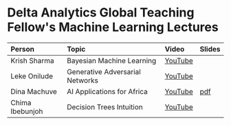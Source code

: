 Delta Analytics Global Teaching Fellow's Machine Learning Lectures 
=====

| Person | Topic | Video | Slides|  
|:-------|:------| :------ | :------ |
| Krish Sharma | Bayesian Machine Learning| [YouTube](https://www.youtube.com/watch?v=TE153Xza5rQ&ab_channel=DeltaAnalyticsMLLectures) | |
| Leke Onilude | Generative Adversarial Networks | [YouTube](https://www.youtube.com/watch?v=HYiZBV0d91A&list=PL2racq-vNs4kNnk3RLZrsEOKnbtxJo91M&index=3&ab_channel=DeltaAnalyticsMLLectures) | |
| Dina Machuve | AI Applications for Africa | [YouTube](https://www.youtube.com/watch?v=FUS6glC9yts&ab_channel=DeltaAnalyticsMLLectures) | [pdf](https://github.com/DeltaAnalytics/machine_learning_lectures/blob/master/dina_machuve_slides.pdf) |
| Chima Ibebunjoh | Decision Trees Intuition | [YouTube](https://www.youtube.com/watch?v=pSQZc06RNU0) |  |
